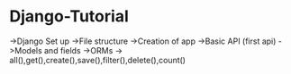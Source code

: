 # Django-Tutorial
->Django Set up
->File structure
->Creation of app
->Basic API (first api)
->Models and fields
->ORMs  -> all(),get(),create(),save(),filter(),delete(),count()
